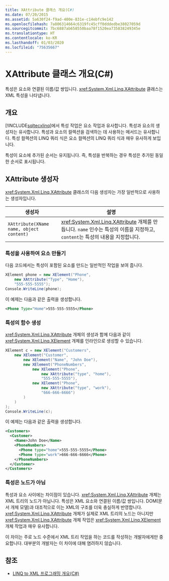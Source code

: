 ```yaml
---
title: XAttribute 클래스 개요(C#)
ms.date: 07/20/2015
ms.assetid: 5a630f24-f9ad-400e-831e-c14ebfc9e142
ms.openlocfilehash: 7a806314664c6319fc45cff0dddedbe38027059d
ms.sourcegitcommit: 7bc6887ab658550baa78f1520ea735838249345e
ms.translationtype: HT
ms.contentlocale: ko-KR
ms.lasthandoff: 01/03/2020
ms.locfileid: "75635667"
---
```

# <a name="xattribute-class-overview-c"></a>XAttribute 클래스 개요(C#)
특성은 요소와 연결된 이름/값 쌍입니다. <xref:System.Xml.Linq.XAttribute> 클래스는 XML 특성을 나타냅니다.  
  
## <a name="overview"></a>개요  
 [!INCLUDE[sqltecxlinq](~/includes/sqltecxlinq-md.md)]에서 특성 작업은 요소 작업과 유사합니다. 특성과 요소의 생성자는 유사합니다. 특성과 요소의 컬렉션을 검색하는 데 사용하는 메서드는 유사합니다. 특성 컬렉션의 LINQ 쿼리 식은 요소 컬렉션의 LINQ 쿼리 식과 매우 유사하게 보입니다.  
  
 특성이 요소에 추가된 순서는 유지됩니다. 즉, 특성을 반복하는 경우 특성은 추가된 동일한 순서로 표시됩니다.  
  
## <a name="the-xattribute-constructor"></a>XAttribute 생성자  
 <xref:System.Xml.Linq.XAttribute> 클래스의 다음 생성자는 가장 일반적으로 사용하는 생성자입니다.  
  
|생성자|설명|  
|-----------------|-----------------|  
|`XAttribute(XName name, object content)`|<xref:System.Xml.Linq.XAttribute> 개체를 만듭니다. `name` 인수는 특성의 이름을 지정하고, `content`는 특성의 내용을 지정합니다.|  
  
### <a name="creating-an-element-with-an-attribute"></a>특성을 사용하여 요소 만들기  
 다음 코드에서는 특성이 포함된 요소를 만드는 일반적인 작업을 보여 줍니다.  
  
```csharp  
XElement phone = new XElement("Phone",  
    new XAttribute("Type", "Home"),  
    "555-555-5555");  
Console.WriteLine(phone);  
```  
  
 이 예제는 다음과 같은 출력을 생성합니다.  
  
```xml  
<Phone Type="Home">555-555-5555</Phone>  
```  
  
### <a name="functional-construction-of-attributes"></a>특성의 함수 생성  
 <xref:System.Xml.Linq.XAttribute> 개체의 생성과 함께 다음과 같이 <xref:System.Xml.Linq.XElement> 개체를 인라인으로 생성할 수 있습니다.  
  
```csharp  
XElement c = new XElement("Customers",  
    new XElement("Customer",  
        new XElement("Name", "John Doe"),  
        new XElement("PhoneNumbers",  
            new XElement("Phone",  
                new XAttribute("type", "home"),  
                "555-555-5555"),  
            new XElement("Phone",  
                new XAttribute("type", "work"),  
                "666-666-6666")  
        )  
    )  
);  
Console.WriteLine(c);  
```  
  
 이 예제는 다음과 같은 출력을 생성합니다.  
  
```xml  
<Customers>  
  <Customer>  
    <Name>John Doe</Name>  
    <PhoneNumbers>  
      <Phone type="home">555-555-5555</Phone>  
      <Phone type="work">666-666-6666</Phone>  
    </PhoneNumbers>  
  </Customer>  
</Customers>  
```  
  
### <a name="attributes-are-not-nodes"></a>특성은 노드가 아님  
 특성과 요소 사이에는 차이점이 있습니다. <xref:System.Xml.Linq.XAttribute> 개체는 XML 트리의 노드가 아닙니다. 특성은 XML 요소와 연결된 이름/값 쌍입니다. DOM(문서 개체 모델)과 대조적으로 이는 XML의 구조를 더욱 충실하게 반영합니다. <xref:System.Xml.Linq.XAttribute> 개체가 실제로 XML 트리의 노드는 아니지만 <xref:System.Xml.Linq.XAttribute> 개체 작업은 <xref:System.Xml.Linq.XElement> 개체 작업과 매우 유사합니다.  
  
 이 차이는 주로 노드 수준에서 XML 트리 작업을 하는 코드를 작성하는 개발자에게만 중요합니다. 대부분의 개발자는 이 차이에 대해 염려하지 않습니다.  
  
## <a name="see-also"></a>참조

- [LINQ to XML 프로그래밍 개요(C#)](./linq-to-xml-overview.md)
